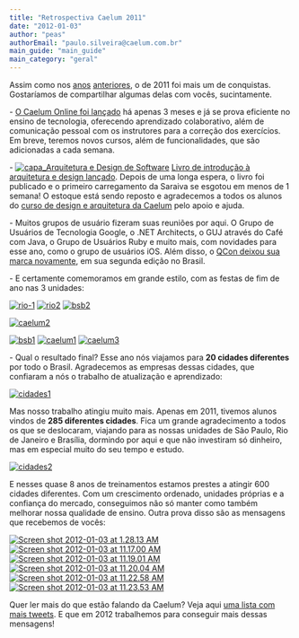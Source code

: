 ```yaml
---
title: "Retrospectiva Caelum 2011"
date: "2012-01-03"
author: "peas"
authorEmail: "paulo.silveira@caelum.com.br"
main_guide: "main_guide"
main_category: "geral"
---
```


Assim como nos [anos](https://blog.caelum.com.br/retrospectiva-caelum-2009/) [anteriores](https://blog.caelum.com.br/retrospectiva-caelum-2010-mais-de-2-milhoes-de-visitas/), o de 2011 foi mais um de conquistas. Gostaríamos de compartilhar algumas delas com vocês, sucintamente.

\- [O Caelum Online foi lançado](https://blog.caelum.com.br/ha-bom-aprendizado-em-cursos-online/) há apenas 3 meses e já se prova eficiente no ensino de tecnologia, oferecendo aprendizado colaborativo, além de comunicação pessoal com os instrutores para a correção dos exercícios. Em breve, teremos novos cursos, além de funcionalidades, que são adicionadas a cada semana.

\- [![](https://blog.caelum.com.br/wp-content/uploads/2011/12/capa_Arquitetura-e-Design-de-Software-150x150.jpg "capa_Arquitetura e Design de Software")](https://blog.caelum.com.br/wp-content/uploads/2011/12/capa_Arquitetura-e-Design-de-Software.jpg) [Livro de introdução à arquitetura e design lançado](http://www.arquiteturajava.com.br). Depois de uma longa espera, o livro foi publicado e o primeiro carregamento da Saraiva se esgotou em menos de 1 semana! O estoque está sendo reposto e agradecemos a todos os alunos do [curso de design e arquitetura da Caelum](www.caelum.com.br/curso/fj-91-arquitetura-design-projetos-java) pelo apoio e ajuda.

\- Muitos grupos de usuário fizeram suas reuniões por aqui. O Grupo de Usuários de Tecnologia Google, o .NET Architects, o GUJ através do Café com Java, o Grupo de Usuários Ruby e muito mais, com novidades para esse ano, como o grupo de usuários iOS. Além disso, o [QCon deixou sua marca novamente](https://blog.caelum.com.br/qcon-2011-como-foi-a-segunda-edicao-do-principal-evento-de-arquitetos-e-desenvolvedores-no-brasil/), em sua segunda edição no Brasil.

\- E certamente comemoramos em grande estilo, com as festas de fim de ano nas 3 unidades:

[![](https://blog.caelum.com.br/wp-content/uploads/2011/12/rio-1-150x150.jpg "rio-1")](https://blog.caelum.com.br/wp-content/uploads/2011/12/rio-1.jpg) [![](https://blog.caelum.com.br/wp-content/uploads/2011/12/rio2-150x150.jpg "rio2")](https://blog.caelum.com.br/wp-content/uploads/2011/12/rio2.jpg) [![](https://blog.caelum.com.br/wp-content/uploads/2011/12/bsb2-150x150.png "bsb2")](https://blog.caelum.com.br/wp-content/uploads/2011/12/bsb2.png)

[![](https://blog.caelum.com.br/wp-content/uploads/2012/01/caelum2-300x45.jpg "caelum2")](https://blog.caelum.com.br/wp-content/uploads/2012/01/caelum2.jpg)

[![](https://blog.caelum.com.br/wp-content/uploads/2011/12/bsb1-150x150.png "bsb1")](https://blog.caelum.com.br/wp-content/uploads/2011/12/bsb1.png) [![](https://blog.caelum.com.br/wp-content/uploads/2012/01/caelum1-150x150.jpg "caelum1")](https://blog.caelum.com.br/wp-content/uploads/2012/01/caelum1.jpg) [![](https://blog.caelum.com.br/wp-content/uploads/2012/01/caelum3-150x150.jpg "caelum3")](https://blog.caelum.com.br/wp-content/uploads/2012/01/caelum3.jpg)

\- Qual o resultado final? Esse ano nós viajamos para **20 cidades diferentes** por todo o Brasil. Agradecemos as empresas dessas cidades, que confiaram a nós o trabalho de atualização e aprendizado:

[![](https://blog.caelum.com.br/wp-content/uploads/2011/12/cidades1-300x245.png "cidades1")](https://blog.caelum.com.br/wp-content/uploads/2011/12/cidades1.png)

Mas nosso trabalho atingiu muito mais. Apenas em 2011, tivemos alunos vindos de **285 diferentes cidades**. Fica um grande agradecimento a todos os que se deslocaram, viajando para as nossas unidades de São Paulo, Rio de Janeiro e Brasília, dormindo por aqui e que não investiram só dinheiro, mas em especial muito do seu tempo e estudo.

[![](https://blog.caelum.com.br/wp-content/uploads/2011/12/cidades2-300x199.png "cidades2")](https://blog.caelum.com.br/wp-content/uploads/2011/12/cidades2.png)

E nesses quase 8 anos de treinamentos estamos prestes a atingir 600 cidades diferentes. Com um crescimento ordenado, unidades próprias e a confiança do mercado, conseguimos não só manter como também melhorar nossa qualidade de ensino. Outra prova disso são as mensagens que recebemos de vocês:

[![](https://blog.caelum.com.br/wp-content/uploads/2012/01/Screen-shot-2012-01-03-at-1.28.13-AM.png "Screen shot 2012-01-03 at 1.28.13 AM")](https://twitter.com/#!/bronx_/status/146431028934881280) [![](https://blog.caelum.com.br/wp-content/uploads/2012/01/Screen-shot-2012-01-03-at-11.17.00-AM.png "Screen shot 2012-01-03 at 11.17.00 AM")](http://twitter.com/#!/RCFuhr/status/58929169228234752) [![](https://blog.caelum.com.br/wp-content/uploads/2012/01/Screen-shot-2012-01-03-at-11.19.01-AM.png "Screen shot 2012-01-03 at 11.19.01 AM")](http://twitter.com/#!/vivina/status/86870864473243648) [![](https://blog.caelum.com.br/wp-content/uploads/2012/01/Screen-shot-2012-01-03-at-11.20.04-AM.png "Screen shot 2012-01-03 at 11.20.04 AM")](http://twitter.com/#!/rayssak/status/94168294868783104) [![](https://blog.caelum.com.br/wp-content/uploads/2012/01/Screen-shot-2012-01-03-at-11.22.58-AM.png "Screen shot 2012-01-03 at 11.22.58 AM")](http://twitter.com/#!/gjmveloso/status/113032621642100737) [![](https://blog.caelum.com.br/wp-content/uploads/2012/01/Screen-shot-2012-01-03-at-11.23.53-AM.png "Screen shot 2012-01-03 at 11.23.53 AM")](http://twitter.com/#!/stephanie_blum/status/86895143688482816)

Quer ler mais do que estão falando da Caelum? Veja aqui [uma lista com mais tweets](http://twitter.com/#!/caelum/favorites). E que em 2012 trabalhemos para conseguir mais dessas mensagens!
